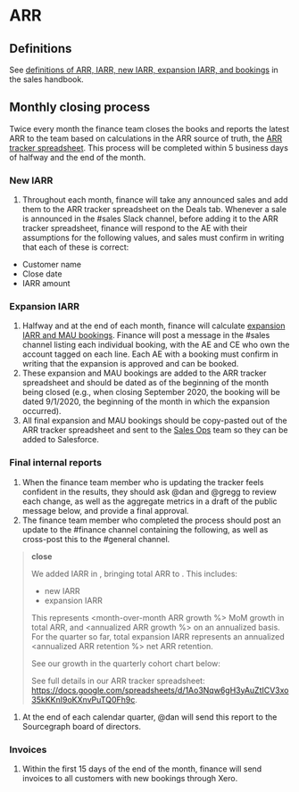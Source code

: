 # ARR

## Definitions

See [definitions of ARR, IARR, new IARR, expansion IARR, and bookings](../../sales/index.md#definitions) in the sales handbook.

## Monthly closing process

Twice every month the finance team closes the books and reports the latest ARR to the team based on calculations in the ARR source of truth, the [ARR tracker spreadsheet](https://docs.google.com/spreadsheets/d/1Ao3Nqw6gH3yAuZtICV3xo35kKKnI9oKXnvPuTQ0Fh9c/edit). This process will be completed within 5 business days of halfway and the end of the month.

### New IARR

1. Throughout each month, finance will take any announced sales and add them to the ARR tracker spreadsheet on the Deals tab. Whenever a sale is announced in the #sales Slack channel, before adding it to the ARR tracker spreadsheet, finance will respond to the AE with their assumptions for the following values, and sales must confirm in writing that each of these is correct:
  - Customer name
  - Close date
  - IARR amount

### Expansion IARR

1. Halfway and at the end of each month, finance will calculate [expansion IARR and MAU bookings](https://docs.google.com/spreadsheets/d/1tRcz3bNOho1TyWvrYSv37RIYcQs7I0i05-5eKwLq8TI/edit#gid=0). Finance will post a message in the #sales channel listing each individual booking, with the AE and CE who own the account tagged on each line. Each AE with a booking must confirm in writing that the expansion is approved and can be booked.
1. These expansion and MAU bookings are added to the ARR tracker spreadsheet and should be dated as of the beginning of the month being closed (e.g., when closing September 2020, the booking will be dated 9/1/2020, the beginning of the month in which the expansion occurred).
1. All final expansion and MAU bookings should be copy-pasted out of the ARR tracker spreadsheet and sent to the [Sales Ops](../sales-ops/index.md) team so they can be added to Salesforce.

### Final internal reports

1. When the finance team member who is updating the tracker feels confident in the results, they should ask @dan and @gregg to review each change, as well as the aggregate metrics in a draft of the public message below, and provide a final approval.
1. The finance team member who completed the process should post an update to the #finance channel containing the following, as well as cross-post this to the #general channel.

>**<month> close**
>
>We added <closing IARR> IARR in <month>, bringing total ARR to <closing ARR>. This includes:
>* <new IARR> new IARR
>* <expansion IARR> expansion IARR
>
>This represents <month-over-month ARR growth %> MoM growth in total ARR, and <annualized ARR growth %> on an annualized basis. For the quarter so far, total expansion IARR represents an annualized <annualized ARR retention %> net ARR retention.
>
>See our growth in the quarterly cohort chart below:
>
><screenshot of the quarterly ARR by cohort chart>
>
>See full details in our ARR tracker spreadsheet: https://docs.google.com/spreadsheets/d/1Ao3Nqw6gH3yAuZtICV3xo35kKKnI9oKXnvPuTQ0Fh9c.

1. At the end of each calendar quarter, @dan will send this report to the Sourcegraph board of directors.

### Invoices

1. Within the first 15 days of the end of the month, finance will send invoices to all customers with new bookings through Xero.
